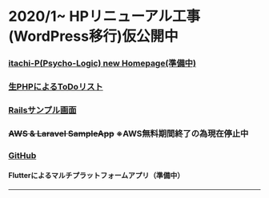 # 2020/1~ HPリニューアル工事(WordPress移行)仮公開中

### <a href="https://itachihp.herokuapp.com/">itachi-P(Psycho-Logic) new Homepage(準備中)</a>

### <a href="https://itachip-php-todolist.herokuapp.com/php/login.php">生PHPによるToDoリスト</a>

### <a href="https://arcane-plains-37972.herokuapp.com/">Railsサンプル画面</a>

### <a style="text-decoration: line-through;" href="https://itachi-p.com">AWS & Laravel SampleApp</a> ※AWS無料期間終了の為現在停止中

### <a href="https://github.com/itachi-P/">GitHub</a>

#### Flutterによるマルチプラットフォームアプリ（準備中）

---

